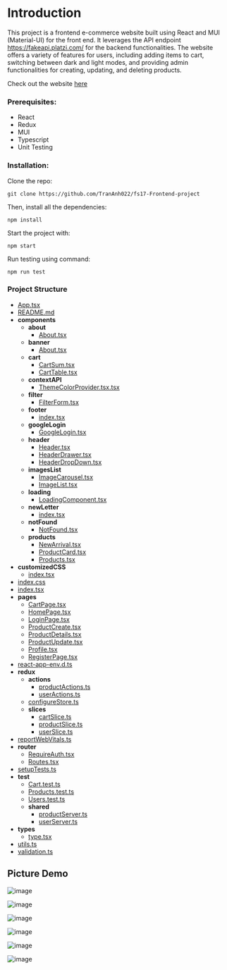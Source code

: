 # Introduction

This project is a frontend e-commerce website built using React and MUI (Material-UI) for the front end. It leverages the API endpoint https://fakeapi.platzi.com/ for the backend functionalities. The website offers a variety of features for users, including adding items to cart, switching between dark and light modes, and providing admin functionalities for creating, updating, and deleting products.

Check out the website [here](https://online-store-demo.netlify.app/)

### Prerequisites:
- React
- Redux
- MUI
- Typescript
- Unit Testing

### Installation:
   Clone the repo: 

   `git clone https://github.com/TranAnh022/fs17-Frontend-project`
   
   Then, install all the dependencies:

   `npm install`

   Start the project with:

   `npm start`

   Run testing using command:

   `npm run test`

### Project Structure
   - [App.tsx](App.tsx)
   - [README.md](README.md)
   - __components__
     - __about__
       - [About.tsx](components/about/About.tsx)
     - __banner__
       - [About.tsx](components/banner/About.tsx)
     - __cart__
       - [CartSum.tsx](components/cart/CartSum.tsx)
       - [CartTable.tsx](components/cart/CartTable.tsx)
     - __contextAPI__
       - [ThemeColorProvider.tsx.tsx](components/contextAPI/ThemeColorProvider.tsx.tsx)
     - __filter__
       - [FilterForm.tsx](components/filter/FilterForm.tsx)
     - __footer__
       - [index.tsx](components/footer/index.tsx)
     - __googleLogin__
       - [GoogleLogin.tsx](components/googleLogin/GoogleLogin.tsx)
     - __header__
       - [Header.tsx](components/header/Header.tsx)
       - [HeaderDrawer.tsx](components/header/HeaderDrawer.tsx)
       - [HeaderDropDown.tsx](components/header/HeaderDropDown.tsx)
     - __imagesList__
       - [ImageCarousel.tsx](components/imagesList/ImageCarousel.tsx)
       - [ImageList.tsx](components/imagesList/ImageList.tsx)
     - __loading__
       - [LoadingComponent.tsx](components/loading/LoadingComponent.tsx)
     - __newLetter__
       - [index.tsx](components/newLetter/index.tsx)
     - __notFound__
       - [NotFound.tsx](components/notFound/NotFound.tsx)
     - __products__
       - [NewArrival.tsx](components/products/NewArrival.tsx)
       - [ProductCard.tsx](components/products/ProductCard.tsx)
       - [Products.tsx](components/products/Products.tsx)
   - __customizedCSS__
     - [index.tsx](customizedCSS/index.tsx)
   - [index.css](index.css)
   - [index.tsx](index.tsx)
   - __pages__
     - [CartPage.tsx](pages/CartPage.tsx)
     - [HomePage.tsx](pages/HomePage.tsx)
     - [LoginPage.tsx](pages/LoginPage.tsx)
     - [ProductCreate.tsx](pages/ProductCreate.tsx)
     - [ProductDetails.tsx](pages/ProductDetails.tsx)
     - [ProductUpdate.tsx](pages/ProductUpdate.tsx)
     - [Profile.tsx](pages/Profile.tsx)
     - [RegisterPage.tsx](pages/RegisterPage.tsx)
   - [react\-app\-env.d.ts](react-app-env.d.ts)
   - __redux__
     - __actions__
       - [productActions.ts](redux/actions/productActions.ts)
       - [userActions.ts](redux/actions/userActions.ts)
     - [configureStore.ts](redux/configureStore.ts)
     - __slices__
       - [cartSlice.ts](redux/slices/cartSlice.ts)
       - [productSlice.ts](redux/slices/productSlice.ts)
       - [userSlice.ts](redux/slices/userSlice.ts)
   - [reportWebVitals.ts](reportWebVitals.ts)
   - __router__
     - [RequireAuth.tsx](router/RequireAuth.tsx)
     - [Routes.tsx](router/Routes.tsx)
   - [setupTests.ts](setupTests.ts)
   - __test__
     - [Cart.test.ts](test/Cart.test.ts)
     - [Products.test.ts](test/Products.test.ts)
     - [Users.test.ts](test/Users.test.ts)
     - __shared__
       - [productServer.ts](test/shared/productServer.ts)
       - [userServer.ts](test/shared/userServer.ts)
   - __types__
     - [type.tsx](types/type.tsx)
   - [utils.ts](utils.ts)
   - [validation.ts](validation.ts)



## Picture Demo

![image](https://github.com/TranAnh022/fs17-Frontend-project/assets/63698770/800471a9-c094-463b-8bb4-9d52b13add3b)

![image](https://github.com/TranAnh022/fs17-Frontend-project/assets/63698770/a95c2850-d4ce-4542-9186-bd806af44609)

![image](https://github.com/TranAnh022/fs17-Frontend-project/assets/63698770/f3c0f793-7ca6-428f-bfba-312731ac15e9)

![image](https://github.com/TranAnh022/fs17-Frontend-project/assets/63698770/bb520605-b569-458b-be14-d2e86223187a)

![image](https://github.com/TranAnh022/fs17-Frontend-project/assets/63698770/5f261429-1cc8-4c81-8a3d-d48bf2578e16)

![image](https://github.com/TranAnh022/fs17-Frontend-project/assets/63698770/8459640d-35a9-44b6-a0bf-e2435e28e4b7)





